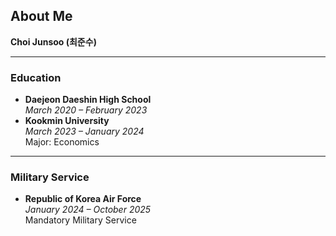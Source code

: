 ## About Me
**Choi Junsoo (최준수)**  

---

### Education
- **Daejeon Daeshin High School**  
  *March 2020 – February 2023*  
- **Kookmin University**  
  *March 2023 – January 2024*  
  Major: Economics  

---

### Military Service
- **Republic of Korea Air Force**  
  *January 2024 – October 2025*  
  Mandatory Military Service  
